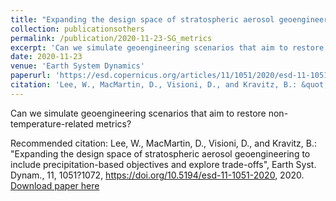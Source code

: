 ```yaml
---
title: "Expanding the design space of stratospheric aerosol geoengineering to include precipitation-based objectives and explore trade-offs"
collection: publicationsothers
permalink: /publication/2020-11-23-SG_metrics
excerpt: 'Can we simulate geoengineering scenarios that aim to restore non-temperature-related metrics?'
date: 2020-11-23
venue: 'Earth System Dynamics'
paperurl: 'https://esd.copernicus.org/articles/11/1051/2020/esd-11-1051-2020.html'
citation: 'Lee, W., MacMartin, D., Visioni, D., and Kravitz, B.: &quot;Expanding the design space of stratospheric aerosol geoengineering to include precipitation-based objectives and explore trade-offs&quot;, Earth Syst. Dynam., 11, 1051?1072, https://doi.org/10.5194/esd-11-1051-2020, 2020.'
---
```

Can we simulate geoengineering scenarios that aim to restore non-temperature-related metrics?

Recommended citation: Lee, W., MacMartin, D., Visioni, D., and Kravitz, B.: &quot;Expanding the design space of stratospheric aerosol geoengineering to include precipitation-based objectives and explore trade-offs&quot;, Earth Syst. Dynam., 11, 1051?1072, https://doi.org/10.5194/esd-11-1051-2020, 2020.
[Download paper here](http://dan-visioni.github.io/files/SG_2020_Metrics.pdf)